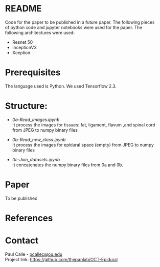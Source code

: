 # README

Code for the paper to be published in a future paper. The following pieces of python code and jupyter notebooks were used for the paper. The following architectures were used: 
* Resnet 50
* InceptionV3
* Xception

# Prerequisites

The language used is Python. We used Tensorflow 2.3.

# Structure:
* *0a-Read_images.ipynb* <br>
    It process the images for tissues: fat, ligament, flavum ,and spinal cord from JPEG to numpy binary files

* *0b-Read_new_class.ipynb* <br>
    It process the images for epidural space (empty) from JPEG to numpy binary files

* *0c-Join_datasets.ipynb* <br>
    It concatenates the numpy binary files from 0a and 0b.


# Paper
To be published

# References

# Contact

Paul Calle - pcallec@ou.edu <br>
Project link: https://github.com/thepanlab/OCT-Epidural
